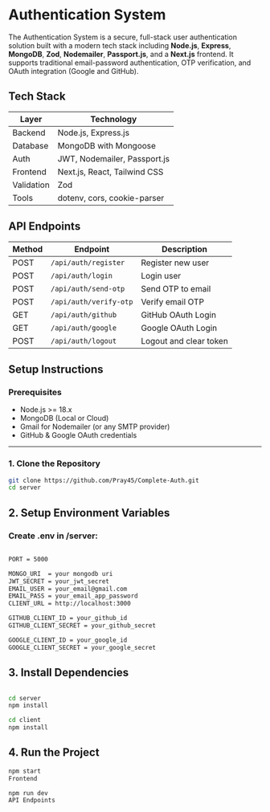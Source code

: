 
# Authentication System

The Authentication System is a secure, full-stack user authentication solution built with a modern tech stack including **Node.js**, **Express**, **MongoDB**, **Zod**, **Nodemailer**, **Passport.js**, and a **Next.js** frontend. It supports traditional email-password authentication, OTP verification, and OAuth integration (Google and GitHub).



## Tech Stack

| Layer     | Technology                          |
|-----------|-------------------------------------|
| Backend   | Node.js, Express.js                 |
| Database  | MongoDB with Mongoose               |
| Auth      | JWT, Nodemailer, Passport.js        |
| Frontend  | Next.js, React, Tailwind CSS        |
| Validation| Zod                                 |
| Tools     | dotenv, cors, cookie-parser         |



##  API Endpoints

| Method | Endpoint                 | Description              |
|--------|--------------------------|--------------------------|
| POST   | `/api/auth/register`     | Register new user        |
| POST   | `/api/auth/login`        | Login user               |
| POST   | `/api/auth/send-otp`     | Send OTP to email        |
| POST   | `/api/auth/verify-otp`   | Verify email OTP         |
| GET    | `/api/auth/github`       | GitHub OAuth Login       |
| GET    | `/api/auth/google`       | Google OAuth Login       |
| POST    | `/api/auth/logout`       | Logout and clear token   |




## Setup Instructions

### Prerequisites

- Node.js >= 18.x
- MongoDB (Local or Cloud)
- Gmail for Nodemailer (or any SMTP provider)
- GitHub & Google OAuth credentials

---

### 1. Clone the Repository

```bash
git clone https://github.com/Pray45/Complete-Auth.git
cd server
```

## 2. Setup Environment Variables
### Create .env in /server:

```bash

PORT = 5000

MONGO_URI  = your mongodb uri
JWT_SECRET = your_jwt_secret
EMAIL_USER = your_email@gmail.com
EMAIL_PASS = your_email_app_password
CLIENT_URL = http://localhost:3000

GITHUB_CLIENT_ID = your_github_id
GITHUB_CLIENT_SECRET = your_github_secret

GOOGLE_CLIENT_ID = your_google_id
GOOGLE_CLIENT_SECRET = your_google_secret
```

## 3. Install Dependencies
```bash

cd server
npm install

cd client 
npm install

```

## 4. Run the Project
``` bash
npm start
Frontend

npm run dev
API Endpoints
```
